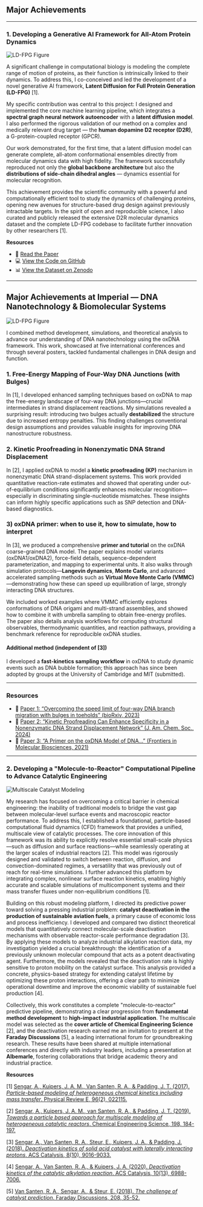 ## Major Achievements

---

### 1. Developing a Generative AI Framework for All-Atom Protein Dynamics

![LD-FPG Figure](/images/LDFPG.png)

A significant challenge in computational biology is modeling the complete range of motion of proteins, as their function is intrinsically linked to their dynamics. To address this, I co-conceived and led the development of a novel generative AI framework, **Latent Diffusion for Full Protein Generation (LD-FPG)** [1].  

My specific contribution was central to this project: I designed and implemented the core machine learning pipeline, which integrates a **spectral graph neural network autoencoder** with a **latent diffusion model**. I also performed the rigorous validation of our method on a complex and medically relevant drug target — the **human dopamine D2 receptor (D2R)**, a G-protein-coupled receptor (GPCR).

Our work demonstrated, for the first time, that a latent diffusion model can generate complete, all-atom conformational ensembles directly from molecular dynamics data with high fidelity. The framework successfully reproduced not only the **global backbone architecture** but also the **distributions of side-chain dihedral angles** — dynamics essential for molecular recognition.

This achievement provides the scientific community with a powerful and computationally efficient tool to study the dynamics of challenging proteins, opening new avenues for structure-based drug design against previously intractable targets. In the spirit of open and reproducible science, I also curated and publicly released the extensive D2R molecular dynamics dataset and the complete LD-FPG codebase to facilitate further innovation by other researchers [1].

**Resources**  
- 📄 [Read the Paper](https://doi.org/10.48550/arXiv.2506.17064)  
- 💻 [View the Code on GitHub](https://github.com/adityasengar/LD-FPG/tree/main)  
- 📊 [View the Dataset on Zenodo](https://zenodo.org/records/15479781)


---
## Major Achievements at Imperial — DNA Nanotechnology & Biomolecular Systems

![LD-FPG Figure](/images/oxdna.jpg)


I combined method development, simulations, and theoretical analysis to advance our understanding of DNA nanotechnology using the oxDNA framework. This work, showcased at five international conferences and through several posters, tackled fundamental challenges in DNA design and function.

### 1. Free-Energy Mapping of Four-Way DNA Junctions (with Bulges)

In [1], I developed enhanced sampling techniques based on oxDNA to map the free-energy landscape of four-way DNA junctions—crucial intermediates in strand displacement reactions. My simulations revealed a surprising result: introducing two bulges actually **destabilized** the structure due to increased entropy penalties. This finding challenges conventional design assumptions and provides valuable insights for improving DNA nanostructure robustness.

### 2. Kinetic Proofreading in Nonenzymatic DNA Strand Displacement

In [2], I applied oxDNA to model a **kinetic proofreading (KP)** mechanism in nonenzymatic DNA strand-displacement systems. This work provided quantitative reaction-rate estimates and showed that operating under out-of-equilibrium conditions significantly enhances molecular recognition—especially in discriminating single-nucleotide mismatches. These insights can inform highly specific applications such as SNP detection and DNA-based diagnostics.

### 3) oxDNA primer: when to use it, how to simulate, how to interpret

In [3], we produced a comprehensive **primer and tutorial** on the oxDNA coarse-grained DNA model. The paper explains model variants (oxDNA1/oxDNA2), force-field details, sequence-dependent parameterization, and mapping to experimental units. It also walks through simulation protocols—**Langevin dynamics**, **Monte Carlo**, and advanced accelerated sampling methods such as **Virtual Move Monte Carlo (VMMC)**—demonstrating how these can speed up equilibration of large, strongly interacting DNA structures.  

We included worked examples where VMMC efficiently explores conformations of DNA origami and multi-strand assemblies, and showed how to combine it with umbrella sampling to obtain free-energy profiles. The paper also details analysis workflows for computing structural observables, thermodynamic quantities, and reaction pathways, providing a benchmark reference for reproducible oxDNA studies.

#### Additional method (independent of [3])  
I developed a **fast-kinetics sampling workflow** in oxDNA to study dynamic events such as DNA bubble formation; this approach has since been adopted by groups at the University of Cambridge and MIT (submitted).

---

### Resources  

- 📄 [Paper 1: “Overcoming the speed limit of four-way DNA branch migration with bulges in toeholds” (bioRxiv, 2023)](https://www.biorxiv.org/content/10.1101/2023.05.15.540824v1)  
- 📄 [Paper 2: “Kinetic Proofreading Can Enhance Specificity in a Nonenzymatic DNA Strand Displacement Network” (J. Am. Chem. Soc., 2024)](https://pubs.acs.org/doi/full/10.1021/jacs.3c14673)  
- 📄 [Paper 3: “A Primer on the oxDNA Model of DNA…” (Frontiers in Molecular Biosciences, 2021)](https://www.frontiersin.org/journals/molecular-biosciences/articles/10.3389/fmolb.2021.693710/full)  


---


### 2. Developing a "Molecule-to-Reactor" Computational Pipeline to Advance Catalytic Engineering

![Multiscale Catalyst Modeling](/images/reactor.jpg)

My research has focused on overcoming a critical barrier in chemical engineering: the inability of traditional models to bridge the vast gap between molecular-level surface events and macroscopic reactor performance. To address this, I established a foundational, particle-based computational fluid dynamics (CFD) framework that provides a unified, multiscale view of catalytic processes. The core innovation of this framework was its ability to explicitly resolve essential small-scale physics—such as diffusion and surface reactions—while seamlessly operating at the larger scales of industrial reactors [2]. This model was rigorously designed and validated to switch between reaction, diffusion, and convection-dominated regimes, a versatility that was previously out of reach for real-time simulations. I further advanced this platform by integrating complex, nonlinear surface reaction kinetics, enabling highly accurate and scalable simulations of multicomponent systems and their mass transfer fluxes under non-equilibrium conditions [1].

Building on this robust modeling platform, I directed its predictive power toward solving a pressing industrial problem: **catalyst deactivation in the production of sustainable aviation fuels**, a primary cause of economic loss and process inefficiency. I developed and compared two distinct theoretical models that quantitatively connect molecular-scale deactivation mechanisms with observable reactor-scale performance degradation [3]. By applying these models to analyze industrial alkylation reaction data, my investigation yielded a crucial breakthrough: the identification of a previously unknown molecular compound that acts as a potent deactivating agent. Furthermore, the models revealed that the deactivation rate is highly sensitive to proton mobility on the catalyst surface. This analysis provided a concrete, physics-based strategy for extending catalyst lifetime by optimizing these proton interactions, offering a clear path to minimize operational downtime and improve the economic viability of sustainable fuel production [4].

Collectively, this work constitutes a complete "molecule-to-reactor" predictive pipeline, demonstrating a clear progression from **fundamental method development** to **high-impact industrial application**. The multiscale model was selected as the **cover article of Chemical Engineering Science** [2], and the deactivation research earned me an invitation to present at the **Faraday Discussions** [5], a leading international forum for groundbreaking research. These results have been shared at multiple international conferences and directly with industry leaders, including a presentation at **Albemarle**, fostering collaborations that bridge academic theory and industrial practice.


**Resources**  

[1] [Sengar, A., Kuipers, J. A. M., Van Santen, R. A., & Padding, J. T. (2017). *Particle-based modeling of heterogeneous chemical kinetics including mass transfer*. Physical Review E, 96(2), 022115.](https://doi.org/10.1103/PhysRevE.96.022115)  

[2] [Sengar, A., Kuipers, J. A. M., van Santen, R. A., & Padding, J. T. (2019). *Towards a particle based approach for multiscale modeling of heterogeneous catalytic reactors*. Chemical Engineering Science, 198, 184-197.](https://www.sciencedirect.com/science/article/pii/S0009250918307607)

[3] [Sengar, A., Van Santen, R. A., Steur, E., Kuipers, J. A., & Padding, J. (2018). *Deactivation kinetics of solid acid catalyst with laterally interacting protons*. ACS Catalysis, 8(10), 9016-9033.](https://pubs.acs.org/doi/10.1021/acscatal.8b01511) 

[4] [Sengar, A., Van Santen, R. A., & Kuipers, J. A. (2020). *Deactivation kinetics of the catalytic alkylation reaction*. ACS Catalysis, 10(13), 6988-7006.](https://pubs.acs.org/doi/10.1021/acscatal.0c00932)

[5] [Van Santen, R. A., Sengar, A., & Steur, E. (2018). *The challenge of catalyst prediction*. Faraday Discussions, 208, 35-52.](https://pubs.rsc.org/en/content/articlelanding/2018/fd/c7fd00208d)

